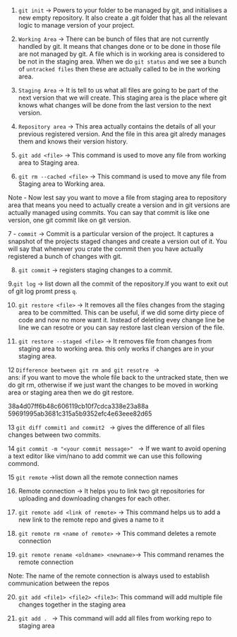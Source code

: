 1. `git init` -> Powers to your folder to be managed by git, and initialises a new empty 
repository. It also create a .git folder that has all the relevant logic to manage version
of your project. 

2. `Working Area` -> There can be bunch of files that are not currently handled by git. It means
that changes done or to be done in those file are not managed by git. A file which is in working 
area is considered to be not in the staging area. When we do `git status` and we see
 a bunch of `untracked files` then these are actually  called to be in the working area.

3. `Staging Area` -> It is tell to us what all files are going to be part of the next version 
that we will create. This staging area is the place where git knows what changes will be done 
from the last version to the next version.
  
4. `Repository area` -> This area actually contains the details of all your previous registered version.
And the file in this area git alredy manages them and knows their version history.

5. `git add <file>` -> This command is used to move any file from working area to Staging area.

6. `git rm --cached <file>` -> This command is used to move any file from Staging area to Working area.

Note - Now lest say you want to move a file from staging area to repository area that means you need to actually
create a version and in git versions are actually managed using commits. You can say that commit is like one version,
one git commit like on git version. 

7 - `commit` -> Commit is a particular version of the project. It captures a snapshot of the projects staged changes and
create a version out of it. You will say that whenever you crate the commit then you have actually registered a bunch of changes
with git.

8. `git commit` -> registers staging changes to a commit.

9.`git log` -> list down all the commit of the repository.If you want to exit out of git log promt press `q`.
 
10. `git restore <file>` -> It removes all the files changes from the staging area to be committed. This can be useful,
if we did some dirty piece of code and now no more want it. Instead of deleting evey change line be line we can resotre or
you can say restore last clean version of the file.

11. `git restore --staged <file>` -> It removes file from changes from staging area to working area.
this only works if changes are in your staging area. 

12 `Difference beetween git rm and git resotre ` ->  
ans: if you want to move the whole file back to the untracked state, then we do git rm, otherwise if we just want the 
changes to be moved in working area or staging area then we do git restore.

38a4d07ff6b48c606119cb10f7cdca338e23a88a 
59691995ab3681c315a5b9352efc4e63eee82d65

13 `git diff commit1 and commit2 ` -> gives the difference of all files changes between two commits.

14 `git commit -m "<your commit message>" ` -> If we want to avoid opening a text editor like vim/nano to add commit we can use this following commond. 

15 `git remote` ->list down all the remote connection names

16. Remote connection -> It helps you to link two git repositories for uploading and downloading changes for each other.

17. `git remote add <link of remote>` -> This command helps us to add a new link to the remote repo and gives a name to it

18. `git remote rm <name of remote>` -> This command deletes a remote connection

19. `git remote rename <oldname> <newname>`-> This command renames the remote connection

Note: The name of the remote connection is always used to establish communication between the repos  

20. `git add <file1> <file2> <file3>`: This command will add multiple file changes together in the staging area

21. `git add . ` -> This command will add all files from working repo to staging area